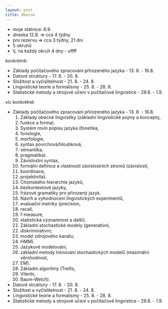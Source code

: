```yaml
---
layout: post
title: Obecné
---
```


<!--- takhle se dela matika
<script type="math/tex; mode=display">
\int^1_\kappa
\left[\bigl(1-w^2\bigr)\bigl(\kappa^2-w^2\bigr)\right]^{-1/2} dw
= \frac{4}{\left(1+\sqrt{\kappa}\,\right)^2} K
\left(\left(\frac{1-\sqrt{\kappa}}{1+\sqrt{\kappa}}\right)^{\!\!2}\right)
</script>
-->


* moje státnice: 8.9.
* dneska 12.8. => cca 4 týdny
* pro rezervu => cca 3 týdny, 21 dní
* 5 okruhů 
* tj. na každý okruh 4 dny - uffff

konkrétně:
 
* Základy počítačového zpracování přirozeného jazyka - 13. 8. - 16.8.
* Datové struktury - 17. 8. - 20. 8.
* Složitost a vyčíslitelnost - 21. 8. - 24. 8.
* Lingvistické teorie a formalismy - 25. 8. - 28. 8.
* Statistické metody a strojové učení v počítačové lingvistice - 29.8. - 1.9.

víc konkrétně:



* Základy počítačového zpracování přirozeného jazyka - 13. 8. - 16.8.
    1. Základy obecné lingvistiky (základní lingvistické pojmy a koncepty,  
    4. funkce a forma). 
    5. Systém rovin popisu jazyka (fonetika, 
    6. fonologie, 
    7. morfologie, 
    8. syntax povrchová/hloubková,
    9. sémantika,
    10. pragmatika). 
    11. Závislostní syntax, 
    12. formální definice a vlastnosti závislostních stromů (závislosti, 
    13. koordinace, 
    14. projektivita). 
    15. Chomského hierarchie jazyků, 
    16. bezkontextové jazyky, 
    17. frázové gramatiky pro přirozený jazyk. 
    18. Návrh a vyhodnocení lingvistických experimentů, 
    19. evaluační metriky (precision,
    20. recall, 
    21. f-measure, 
    22. statistická významnost a další). 
    23. Základní stochastické modely (generativní,
    24. diskriminativní; 
    25. model zdrojového kanálu;
    26. HMM). 
    27. Jazykové modelování, 
    28. základní metody trénování stochastických modelů (maximální věrohodnost, 
    29. EM). 
    30. Základní algoritmy (Trellis, 
    31. Viterbi, 
    32. Baum-Welch).
* Datové struktury - 17. 8. - 20. 8.
* Složitost a vyčíslitelnost - 21. 8. - 24. 8.
* Lingvistické teorie a formalismy - 25. 8. - 28. 8.
* Statistické metody a strojové učení v počítačové lingvistice - 29.8. - 1.9.






